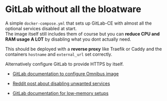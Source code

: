 # GitLab without all the bloatware

A simple `docker-compose.yml` that sets up GitLab-CE with almost all the optional services disabled at start.  
The image itself still includes them of course but you can **reduce CPU and RAM usage A LOT** by disabling what you dont actually need.  

This should be deployed with a **reverse proxy** like Traefik or Caddy and the containers `hostname` and `external_url` set correctly.

Alternatively configure GitLab to provide HTTPS by itself.


- [GitLab documentation to configure Omnibus image](https://docs.gitlab.com/ce/install/docker.html)

- [Reddit post about disabling unwanted services](https://www.reddit.com/r/gitlab/comments/10m0hxa/gitlab_container_image_without_extra_applications/)

- [GitLab documentation for low-memory setups](https://docs.gitlab.com/omnibus/settings/memory_constrained_envs.html)
